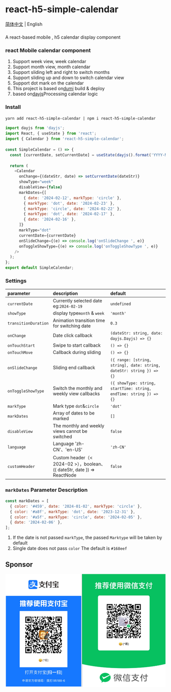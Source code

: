 # react-h5-simple-calendar

[简体中文](https://github.com/hmui/react-h5-simple-calendar/blob/main/README.md) | English

###

A react-based mobile , h5 calendar display component

### react Mobile calendar component

1. Support week view, week calendar
2. Support month view, month calendar
3. Support sliding left and right to switch months
4. Support sliding up and down to switch calendar view
5. Support dot mark on the calendar
6. This project is based on[dumi](https://github.com/umijs/dumi) build & deploy
7. based on[dayjs](https://github.com/iamkun/dayjs)Processing calendar logic

### Install

`yarn add react-h5-simple-calendar | npm i react-h5-simple-calendar`

```js
import dayjs from 'dayjs';
import React, { useState } from 'react';
import { Calendar } from 'react-h5-simple-calendar';

const SimpleCalendar = () => {
  const [currentDate, setCurrentDate] = useState(dayjs().format('YYYY-MM-DD'));

  return (
    <Calendar
      onChange={(dateStr, date) => setCurrentDate(dateStr)}
      showType="week"
      disableView={false}
      markDates={[
        { date: '2024-02-12', markType: 'circle' },
        { markType: 'dot', date: '2024-02-23' },
        { markType: 'circle', date: '2024-02-22' },
        { markType: 'dot', date: '2024-02-17' },
        { date: '2024-02-16' },
      ]}
      markType="dot"
      currentDate={currentDate}
      onSlideChange={(e) => console.log('onSlideChange ', e)}
      onToggleShowType={(e) => console.log('onToggleShowType ', e)}
    />
  );
};
export default SimpleCalendar;
```

### Settings

| parameter            | description                                                             | default                                                              |
| :------------------- | :---------------------------------------------------------------------- | :------------------------------------------------------------------- |
| `currentDate`        | Currently selected date eg:`2024-02-19`                                 | `undefined`                                                          |
| `showType`           | display type`month` & `week`                                            | `'month'`                                                            |
| `transitionDuration` | Animation transition time for switching date                            | `0.3`                                                                |
| `onChange`           | Date click callback                                                     | `(dateStr: string, date: dayjs.Dayjs) => {}`                         |
| `onTouchStart`       | Swipe to start callback                                                 | `() => {}`                                                           |
| `onTouchMove`        | Callback during sliding                                                 | `() => {}`                                                           |
| `onSlideChange`      | Sliding end callback                                                    | `({ range: [string, string], date: string, dateStr: string }) => {}` |
| `onToggleShowType`   | Switch the monthly and weekly view callbacks                            | `({ showType: string, startTime: string, endTime: string }) => {}`   |
| `markType`           | Mark type `dot`&`circle`                                                | `'dot'`                                                              |
| `markDates`          | Array of dates to be marked                                             | `[]`                                                                 |
| `disableView`        | The monthly and weekly views cannot be switched                         | `false`                                                              |
| `language`           | Language 'zh-CN'、'en-US'                                               | `'zh-CN'`                                                            |
| `customHeader`       | Custom header（< 2024-02 >），boolean、({ dateStr, date }) => ReactNode | `false`                                                              |

### `markDates` Parameter Description

```js
const markDates = [
  { color: '#459', date: '2024-01-02', markType: 'circle' },
  { color: '#a8f', markType: 'dot', date: '2023-12-31' },
  { color: '#a5f', markType: 'circle', date: '2024-02-05' },
  { date: '2024-02-06' },
];
```

1.  If the date is not passed `markType`, the passed `Marktype` will be taken by default
2.  Single date does not pass `color` The default is `#168eef`

## Sponsor

![pay.jpg](./pay.png)

